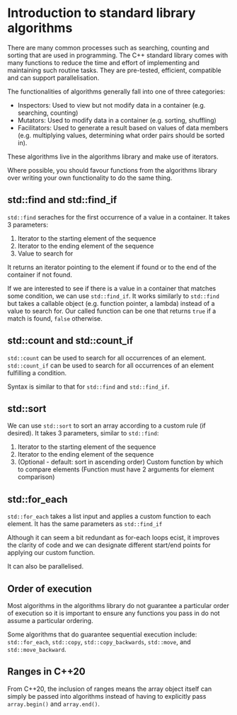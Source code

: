 # Introduction to standard library algorithms

There are many common processes such as searching, counting and sorting that are used in programming.
The C++ standard library comes with many functions to reduce the time and effort of implementing and maintaining such routine tasks.
They are pre-tested, efficient, compatible and can support parallelisation.

The functionalities of algorithms generally fall into one of three categories:
- Inspectors: Used to view but not modify data in a container (e.g. searching, counting)
- Mutators: Used to modify data in a container (e.g. sorting, shuffling)
- Facilitators: Used to generate a result based on values of data members (e.g. multiplying values, determining what order pairs should be sorted in).

These algorithms live in the algorithms library and make use of iterators.

Where possible, you should favour functions from the algorithms library over writing your own functionality to do the same thing.

## std::find and std::find\_if

`std::find` seraches for the first occurrence of a value in a container.
It takes 3 parameters:
1. Iterator to the starting element of the sequence
2. Iterator to the ending element of the sequence
3. Value to search for

It returns an iterator pointing to the element if found or to the end of the container if not found.

If we are interested to see if there is a value in a container that matches some condition, we can use `std::find_if`.
It works similarly to `std::find` but takes a callable object (e.g. function pointer, a lambda) instead of a value to search for.
Our called function can be one that returns `true` if a match is found, `false` otherwise.

## std::count and std::count\_if

`std::count` can be used to search for all occurrences of an element.
`std::count_if` can be used to search for all occurrences of an element fulfilling a condition.

Syntax is similar to that for `std::find` and `std::find_if`.

## std::sort

We can use `std::sort` to sort an array according to a custom rule (if desired).
It takes 3 parameters, similar to `std::find`:
1. Iterator to the starting element of the sequence
2. Iterator to the ending element of the sequence
3. (Optional - default: sort in ascending order) Custom function by which to compare elements (Function must have 2 arguments for element comparison)

## std::for\_each

`std::for_each` takes a list input and applies a custom function to each element.
It has the same parameters as `std::find_if`

Although it can seem a bit redundant as for-each loops ecist, it improves the clarity of code and we can designate different start/end points for applying our custom function.

It can also be parallelised.

## Order of execution

Most algorithms in the algorithms library do not guarantee a particular order of execution so it is important to ensure any functions you pass in do not assume a particular ordering.

Some algorithms that do guarantee sequential execution include: `std::for_each`, `std::copy`, `std::copy_backwards`, `std::move`, and `std::move_backward`.

## Ranges in C++20

From C++20, the inclusion of ranges means the array object itself can simply be passed into algorithms instead of having to explicitly pass `array.begin()` and `array.end()`.



